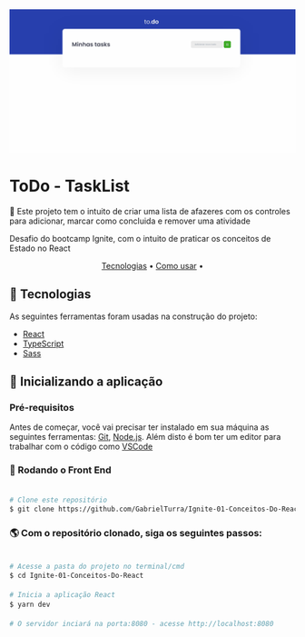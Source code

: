 <img src="./.github/demonstration.gif">


<h1 id="about">ToDo - TaskList</h1>

<p>📌 Este projeto tem o intuito de criar uma lista de afazeres com os controles para adicionar, marcar como concluida e remover uma atividade<p>
<p>Desafio do bootcamp Ignite, com o intuito de praticar os conceitos de Estado no React</p>

<p align="center">
 <a href="#technologies">Tecnologias</a> •
 <a href="#installation">Como usar</a> • 
</p>

<h2 align="left" id="technologies">📐 Tecnologias </h2>

As seguintes ferramentas foram usadas na construção do projeto:

- [React](https://pt-br.reactjs.org)
- [TypeScript](https://www.typescriptlang.org/)
- [Sass](https://sass-lang.com)


<h2 align="left" id="installation">🚀 Inicializando a aplicação</h2>

### Pré-requisitos

Antes de começar, você vai precisar ter instalado em sua máquina as seguintes ferramentas:
[Git](https://git-scm.com), [Node.js](https://nodejs.org/en/). 
Além disto é bom ter um editor para trabalhar com o código como [VSCode](https://code.visualstudio.com/)

### 🎲 Rodando o Front End

```bash

# Clone este repositório
$ git clone https://github.com/GabrielTurra/Ignite-01-Conceitos-Do-React

```
### 🌎 Com o repositório clonado, siga os seguintes passos:

```bash

# Acesse a pasta do projeto no terminal/cmd
$ cd Ignite-01-Conceitos-Do-React

# Inicia a aplicação React
$ yarn dev

# O servidor inciará na porta:8080 - acesse http://localhost:8080

```
